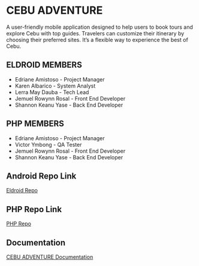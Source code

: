 # CEBU ADVENTURE
A user-friendly mobile application designed to help users to book tours and explore Cebu with top guides. Travelers can customize their itinerary by choosing their preferred sites. It’s a flexible way to experience the best of Cebu.

## ELDROID MEMBERS
- Edriane Amistoso - Project Manager
- Karen Albarico - System Analyst
- Lerra May Dauba - Tech Lead
- Jemuel Rowynn Rosal - Front End Developer
- Shannon Keanu Yase - Back End Developer

## PHP MEMBERS
- Edriane Amistoso - Project Manager
- Victor Ymbong - QA Tester
- Jemuel Rowynn Rosal - Front End Developer
- Shannon Keanu Yase - Back End Developer

## Android Repo Link
[Eldroid Repo](https://github.com/Jemzkie/ELDROID_CEBU-ADVENTURE_730FRI)

## PHP Repo Link
[PHP Repo](https://github.com/keanulaw/PHP_CEBU-ADVENTURE_730FRI)

## Documentation
[CEBU ADVENTURE Documentation](https://docs.google.com/document/d/16XHVu9nXmf7HR8WIw9QFyVXiCjpYHEsNIz10WJAt5rQ/edit?tab=t.0)
